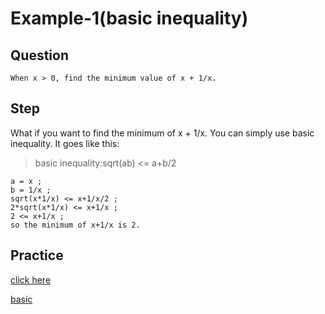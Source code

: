 # Example-1(basic inequality)

## Question

```
When x > 0, find the minimum value of x + 1/x.
```

## Step

What if you want to find the minimum of x + 1/x. You can simply use basic inequality.
It goes like this:
> basic inequality:sqrt(ab) <= a+b/2

```
a = x ;
b = 1/x ;
sqrt(x*1/x) <= x+1/x/2 ;
2*sqrt(x*1/x) <= x+1/x ;
2 <= x+1/x ;
so the minimum of x+1/x is 2.
```
## Practice
[click here](https://github.com/hayashiyuyu/learning/blob/main/Hayashi/2023/1_10/basic%20inequality%20practice%201%20.md)

[basic](https://github.com/microseyuyu/learning-C-language/blob/main/Hayashi/2023/1_10/basic%20practice.md)
